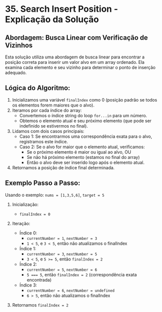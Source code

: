 # 35. Search Insert Position - Explicação da Solução

## Abordagem: Busca Linear com Verificação de Vizinhos

Esta solução utiliza uma abordagem de busca linear para encontrar a posição correta para inserir um valor alvo em um array ordenado. Ela examina cada elemento e seu vizinho para determinar o ponto de inserção adequado.

## Lógica do Algoritmo:

1. Inicializamos uma variável `finalIndex` como 0 (posição padrão se todos os elementos forem maiores que o alvo).
2. Iteramos por cada índice do array:
   - Convertemos o índice string do loop `for...in` para um número.
   - Obtemos o elemento atual e seu próximo elemento (que pode ser indefinido se estivermos no final).
3. Lidamos com dois casos principais:
   - Caso 1: Se encontrarmos uma correspondência exata para o alvo, registramos este índice.
   - Caso 2: Se o alvo for maior que o elemento atual, verificamos:
     - Se o próximo elemento é maior ou igual ao alvo, OU
     - Se não há próximo elemento (estamos no final do array)
     - Então o alvo deve ser inserido logo após o elemento atual.
4. Retornamos a posição de índice final determinada.

## Exemplo Passo a Passo:

Usando o exemplo: `nums = [1,3,5,6]`, `target = 5`

1. Inicialização:

   - `finalIndex = 0`

2. Iteração:

   - Índice 0:
     - `currentNumber = 1`, `nextNumber = 3`
     - `1 < 5`, e `3 < 5`, então não atualizamos o finalIndex
   - Índice 1:
     - `currentNumber = 3`, `nextNumber = 5`
     - `3 < 5`, e `5 >= 5`, então `finalIndex = 2`
   - Índice 2:
     - `currentNumber = 5`, `nextNumber = 6`
     - `5 === 5`, então `finalIndex = 2` (correspondência exata encontrada)
   - Índice 3:
     - `currentNumber = 6`, `nextNumber = undefined`
     - `6 > 5`, então não atualizamos o finalIndex

3. Retornamos `finalIndex = 2`
